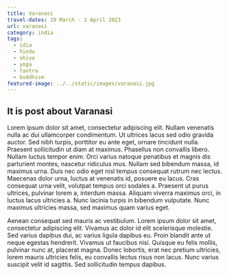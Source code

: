 ```yaml
---
title: Varanasi
travel-dates: 10 March - 1 April 2023
url: varanasi
category: india
tags:
  - idia
  - hindu
  - shiva
  - yoga
  - tantra
  - buddhism
featured-image: ../../static/images/varanasi.jpg
---
```

## It is post about Varanasi

Lorem ipsum dolor sit amet, consectetur adipiscing elit. Nullam venenatis nulla ac dui ullamcorper condimentum. Ut ultrices lacus sed odio gravida auctor. Sed nibh turpis, porttitor eu ante eget, ornare tincidunt nulla. Praesent sollicitudin ut diam at maximus. Phasellus non convallis libero. Nullam luctus tempor enim. Orci varius natoque penatibus et magnis dis parturient montes, nascetur ridiculus mus. Nullam sed bibendum massa, id maximus urna. Duis nec odio eget nisl tempus consequat rutrum nec lectus. Maecenas dolor urna, luctus at venenatis id, posuere eu lacus. Cras consequat urna velit, volutpat tempus orci sodales a. Praesent ut purus ultrices, pulvinar lorem a, interdum massa. Aliquam viverra maximus orci, in luctus lacus ultricies a. Nunc lacinia turpis in bibendum vulputate. Nunc maximus ultricies massa, sed maximus quam varius eget.

Aenean consequat sed mauris ac vestibulum. Lorem ipsum dolor sit amet, consectetur adipiscing elit. Vivamus ac dolor id elit scelerisque molestie. Sed varius dapibus dui, ac varius ligula dapibus eu. Proin blandit ante ut neque egestas hendrerit. Vivamus ut faucibus nisi. Quisque eu felis mollis, pulvinar nunc at, placerat magna. Donec lobortis, erat nec pretium ultricies, lorem mauris ultricies felis, eu convallis lectus risus non lacus. Nunc varius suscipit velit id sagittis. Sed sollicitudin tempus dapibus.
